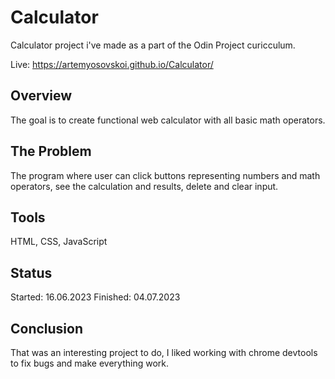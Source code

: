 # Calculator
Calculator project i've made as a part of the Odin Project curicculum.

Live: https://artemyosovskoi.github.io/Calculator/

## Overview
The goal is to create functional web calculator with all basic math operators. 

## The Problem 
The program where user can click buttons representing numbers and math operators, see the calculation and results, delete and clear input.

## Tools
HTML, CSS, JavaScript

## Status
Started: 16.06.2023
Finished: 04.07.2023

## Conclusion
That was an interesting project to do, I liked working with chrome devtools to fix bugs and make everything work.
